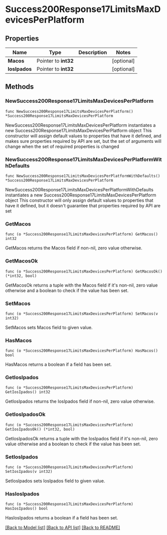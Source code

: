 # Success200Response17LimitsMaxDevicesPerPlatform

## Properties

Name | Type | Description | Notes
------------ | ------------- | ------------- | -------------
**Macos** | Pointer to **int32** |  | [optional] 
**IosIpados** | Pointer to **int32** |  | [optional] 

## Methods

### NewSuccess200Response17LimitsMaxDevicesPerPlatform

`func NewSuccess200Response17LimitsMaxDevicesPerPlatform() *Success200Response17LimitsMaxDevicesPerPlatform`

NewSuccess200Response17LimitsMaxDevicesPerPlatform instantiates a new Success200Response17LimitsMaxDevicesPerPlatform object
This constructor will assign default values to properties that have it defined,
and makes sure properties required by API are set, but the set of arguments
will change when the set of required properties is changed

### NewSuccess200Response17LimitsMaxDevicesPerPlatformWithDefaults

`func NewSuccess200Response17LimitsMaxDevicesPerPlatformWithDefaults() *Success200Response17LimitsMaxDevicesPerPlatform`

NewSuccess200Response17LimitsMaxDevicesPerPlatformWithDefaults instantiates a new Success200Response17LimitsMaxDevicesPerPlatform object
This constructor will only assign default values to properties that have it defined,
but it doesn't guarantee that properties required by API are set

### GetMacos

`func (o *Success200Response17LimitsMaxDevicesPerPlatform) GetMacos() int32`

GetMacos returns the Macos field if non-nil, zero value otherwise.

### GetMacosOk

`func (o *Success200Response17LimitsMaxDevicesPerPlatform) GetMacosOk() (*int32, bool)`

GetMacosOk returns a tuple with the Macos field if it's non-nil, zero value otherwise
and a boolean to check if the value has been set.

### SetMacos

`func (o *Success200Response17LimitsMaxDevicesPerPlatform) SetMacos(v int32)`

SetMacos sets Macos field to given value.

### HasMacos

`func (o *Success200Response17LimitsMaxDevicesPerPlatform) HasMacos() bool`

HasMacos returns a boolean if a field has been set.

### GetIosIpados

`func (o *Success200Response17LimitsMaxDevicesPerPlatform) GetIosIpados() int32`

GetIosIpados returns the IosIpados field if non-nil, zero value otherwise.

### GetIosIpadosOk

`func (o *Success200Response17LimitsMaxDevicesPerPlatform) GetIosIpadosOk() (*int32, bool)`

GetIosIpadosOk returns a tuple with the IosIpados field if it's non-nil, zero value otherwise
and a boolean to check if the value has been set.

### SetIosIpados

`func (o *Success200Response17LimitsMaxDevicesPerPlatform) SetIosIpados(v int32)`

SetIosIpados sets IosIpados field to given value.

### HasIosIpados

`func (o *Success200Response17LimitsMaxDevicesPerPlatform) HasIosIpados() bool`

HasIosIpados returns a boolean if a field has been set.


[[Back to Model list]](../README.md#documentation-for-models) [[Back to API list]](../README.md#documentation-for-api-endpoints) [[Back to README]](../README.md)


